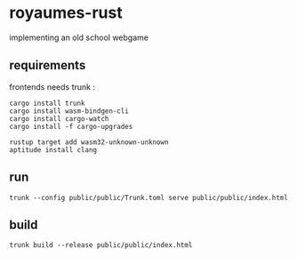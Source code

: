 # royaumes-rust
implementing an old school webgame

## requirements

frontends needs trunk :

```shell
cargo install trunk
cargo install wasm-bindgen-cli
cargo install cargo-watch
cargo install -f cargo-upgrades

rustup target add wasm32-unknown-unknown
aptitude install clang
```

## run

```shell
trunk --config public/public/Trunk.toml serve public/public/index.html

```

## build

```shell
trunk build --release public/public/index.html
```